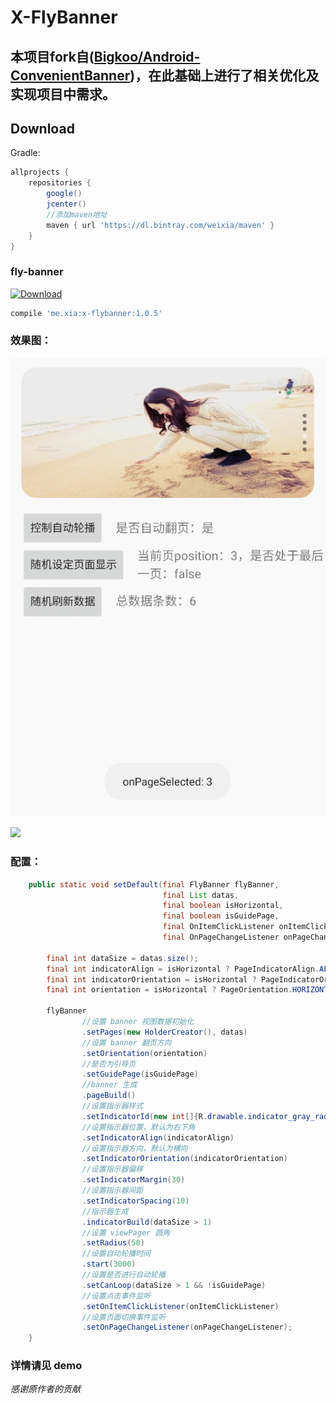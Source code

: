 # X-FlyBanner
## 本项目fork自([Bigkoo/Android-ConvenientBanner](https://github.com/Bigkoo/Android-ConvenientBanner))，在此基础上进行了相关优化及实现项目中需求。

## Download

Gradle:
```groovy
allprojects {
    repositories {
        google()
        jcenter()
        //添加maven地址
        maven { url 'https://dl.bintray.com/weixia/maven' }
    }
}
```

### fly-banner
[ ![Download](https://api.bintray.com/packages/weixia/maven/x-flybanner/images/download.svg) ](https://bintray.com/weixia/maven/x-flybanner/_latestVersion)
```groovy
compile 'me.xia:x-flybanner:1.0.5'
```

### 效果图：
![](screenshot/GIF_1.gif)

![](screenshot/GIF_2.gif)

### 配置：
```java
    public static void setDefault(final FlyBanner flyBanner,
                                  final List datas,
                                  final boolean isHorizontal,
                                  final boolean isGuidePage,
                                  final OnItemClickListener onItemClickListener,
                                  final OnPageChangeListener onPageChangeListener) {

        final int dataSize = datas.size();
        final int indicatorAlign = isHorizontal ? PageIndicatorAlign.ALIGN_RIGHT_BOTTOM : PageIndicatorAlign.ALIGN_RIGHT_CENTER;
        final int indicatorOrientation = isHorizontal ? PageIndicatorOrientation.HORIZONTAL : PageIndicatorOrientation.VERTICAL;
        final int orientation = isHorizontal ? PageOrientation.HORIZONTAL : PageOrientation.VERTICAL;

        flyBanner
                //设置 banner 视图数据初始化
                .setPages(new HolderCreator(), datas)
                //设置 banner 翻页方向
                .setOrientation(orientation)
                //是否为引导页
                .setGuidePage(isGuidePage)
                //banner 生成
                .pageBuild()
                //设置指示器样式
                .setIndicatorId(new int[]{R.drawable.indicator_gray_radius, R.drawable.indicator_white_radius})
                //设置指示器位置，默认为右下角
                .setIndicatorAlign(indicatorAlign)
                //设置指示器方向，默认为横向
                .setIndicatorOrientation(indicatorOrientation)
                //设置指示器偏移
                .setIndicatorMargin(30)
                //设置指示器间距
                .setIndicatorSpacing(10)
                //指示器生成
                .indicatorBuild(dataSize > 1)
                //设置 viewPager 圆角
                .setRadius(50)
                //设置自动轮播时间
                .start(3000)
                //设置是否进行自动轮播
                .setCanLoop(dataSize > 1 && !isGuidePage)
                //设置点击事件监听
                .setOnItemClickListener(onItemClickListener)
                //设置页面切换事件监听
                .setOnPageChangeListener(onPageChangeListener);
    }
```

### 详情请见 demo

*感谢原作者的贡献*